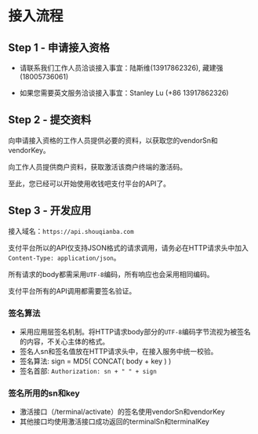 # 接入流程

## Step 1 - 申请接入资格

- 请联系我们工作人员洽谈接入事宜：陆斯维(13917862326), 藏建强(18005736061)

- 如果您需要英文服务洽谈接入事宜：Stanley Lu (+86 13917862326)

## Step 2 - 提交资料

向申请接入资格的工作人员提供必要的资料，以获取您的vendorSn和vendorKey。

向工作人员提供商户资料，获取激活该商户终端的激活码。

至此，您已经可以开始使用收钱吧支付平台的API了。

## Step 3 - 开发应用

接入域名：`https://api.shouqianba.com`

支付平台所以的API仅支持JSON格式的请求调用，请务必在HTTP请求头中加入`Content-Type: application/json`。

所有请求的body都需采用`UTF-8`编码，所有响应也会采用相同编码。

支付平台所有的API调用都需要签名验证。

### 签名算法

* 采用应用层签名机制。将HTTP请求body部分的`UTF-8`编码字节流视为被签名的内容，不关心主体的格式。
* 签名人sn和签名值放在HTTP请求头中，在接入服务中统一校验。
* 签名算法: sign = MD5( CONCAT( body + key ) )
* 签名首部: `Authorization: sn + " " + sign`

### 签名所用的sn和key

* 激活接口（/terminal/activate）的签名使用vendorSn和vendorKey
* 其他接口均使用激活接口成功返回的terminalSn和terminalKey

